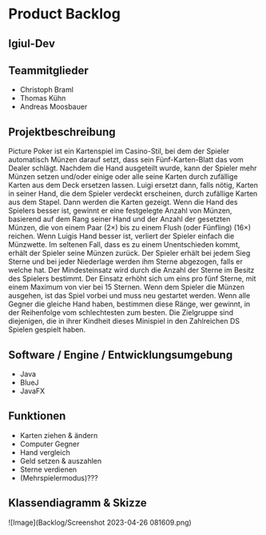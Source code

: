 # Product Backlog
## Igiul-Dev

## Teammitglieder
- Christoph Braml
- Thomas Kühn
- Andreas Moosbauer

## Projektbeschreibung
Picture Poker ist ein Kartenspiel im Casino-Stil, bei dem der Spieler automatisch Münzen darauf setzt, dass sein Fünf-Karten-Blatt das vom Dealer schlägt. Nachdem die Hand ausgeteilt wurde, kann der Spieler mehr Münzen setzen und/oder einige oder alle seine Karten durch zufällige Karten aus dem Deck ersetzen lassen. Luigi ersetzt dann, falls nötig, Karten in seiner Hand, die dem Spieler verdeckt erscheinen, durch zufällige Karten aus dem Stapel. Dann werden die Karten gezeigt. Wenn die Hand des Spielers besser ist, gewinnt er eine festgelegte Anzahl von Münzen, basierend auf dem Rang seiner Hand und der Anzahl der gesetzten Münzen, die von einem Paar (2×) bis zu einem Flush (oder Fünfling) (16×) reichen. Wenn Luigis Hand besser ist, verliert der Spieler einfach die Münzwette. Im seltenen Fall, dass es zu einem Unentschieden kommt, erhält der Spieler seine Münzen zurück.
Der Spieler erhält bei jedem Sieg Sterne und bei jeder Niederlage werden ihm Sterne abgezogen, falls er welche hat. Der Mindesteinsatz wird durch die Anzahl der Sterne im Besitz des Spielers bestimmt. Der Einsatz erhöht sich um eins pro fünf Sterne, mit einem Maximum von vier bei 15 Sternen. Wenn dem Spieler die Münzen ausgehen, ist das Spiel vorbei und muss neu gestartet werden.
Wenn alle Gegner die gleiche Hand haben, bestimmen diese Ränge, wer gewinnt, in der Reihenfolge vom schlechtesten zum besten.
Die Zielgruppe sind diejenigen, die in ihrer Kindheit dieses Minispiel in den Zahlreichen DS Spielen gespielt haben.

## Software / Engine / Entwicklungsumgebung
- Java
- BlueJ
- JavaFX

## Funktionen
- Karten ziehen & ändern
- Computer Gegner
- Hand vergleich
- Geld setzen & auszahlen
- Sterne verdienen
- (Mehrspielermodus)???

## Klassendiagramm & Skizze
![Image](Backlog/Screenshot 2023-04-26 081609.png)
